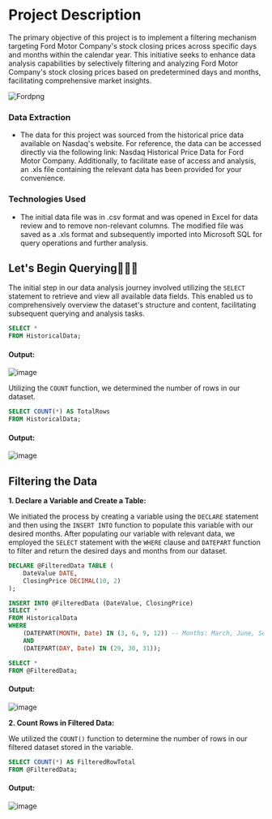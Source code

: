 # Project Description 
The primary objective of this project is to implement a filtering mechanism targeting Ford Motor Company's stock closing prices across specific days and months within the calendar year. This initiative seeks to enhance data analysis capabilities by selectively filtering and analyzing Ford Motor Company's stock closing prices based on predetermined days and months, facilitating comprehensive market insights.

![Fordpng](https://github.com/kelachicb/SQLDataFiltering/assets/57774879/3a1ef67a-4226-4359-af2a-5b9023c5e2c5)


### Data Extraction
* The data for this project was sourced from the historical price data available on Nasdaq's website. For reference, the data can be accessed directly via the following link: Nasdaq Historical Price Data for Ford Motor Company. Additionally, to facilitate ease of access and analysis, an .xls file containing the relevant data has been provided for your convenience.
  
### Technologies Used
* The initial data file was in .csv format and was opened in Excel for data review and to remove non-relevant columns. The modified file was saved as a .xls format and subsequently imported into Microsoft SQL for query operations and further analysis.
  
## Let's Begin Querying👨🏾‍💻
The initial step in our data analysis journey involved utilizing the `SELECT` statement to retrieve and view all available data fields. This enabled us to comprehensively overview the dataset's structure and content, facilitating subsequent querying and analysis tasks.

```sql
SELECT *
FROM HistoricalData;
```
#### Output:

![image](https://github.com/kelachicb/SQLDataFiltering/assets/57774879/258c533e-ed21-42cd-b7dc-b34544f16054)

Utilizing the `COUNT` function, we determined the number of rows in our dataset.

```sql
SELECT COUNT(*) AS TotalRows
FROM HistoricalData;
```
#### Output:

![image](https://github.com/kelachicb/SQLDataFiltering/assets/57774879/0c032d58-20ba-4cd8-a0bd-b42709f819f6)

## Filtering the Data

**1. Declare a Variable and Create a Table:**

  We initiated the process by creating a variable using the `DECLARE` statement and then using the `INSERT INTO` function to populate this variable with our desired months. After populating our variable with relevant data, we employed the `SELECT` statement with the `WHERE` clause and `DATEPART` function to filter and return the desired days and months from our dataset.
  
```sql
DECLARE @FilteredData TABLE (
    DateValue DATE,
    ClosingPrice DECIMAL(10, 2)
);

INSERT INTO @FilteredData (DateValue, ClosingPrice)
SELECT *
FROM HistoricalData
WHERE 
    (DATEPART(MONTH, Date) IN (3, 6, 9, 12)) -- Months: March, June, September, December
    AND
    (DATEPART(DAY, Date) IN (29, 30, 31));

SELECT *
FROM @FilteredData;
```
#### Output:
![image](https://github.com/kelachicb/SQLDataFiltering/assets/57774879/16c977ff-63a1-48db-8053-17c8aaabb98d)

**2. Count Rows in Filtered Data:**
  
  We utilized the `COUNT()` function to determine the number of rows in our filtered dataset stored in the variable.

```sql
SELECT COUNT(*) AS FilteredRowTotal
FROM @FilteredData;
```
#### Output:

![image](https://github.com/kelachicb/SQLDataFiltering/assets/57774879/86f9a9fa-4973-447e-8e42-26e38f0dcb11)


